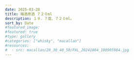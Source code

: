 ```yaml
---
date: 2025-03-28
title: 梅酒原酒 ７２０ml
description: １９．７度、７２０ml。
sort_by: Date
#featured_image: 
#featured: true
#type: gallery
#categories: ["whisky", "macallan"]
#resources:
#  - src: macallan/20_30_40_50/PXL_20241004_100905984.jpg
---
```


